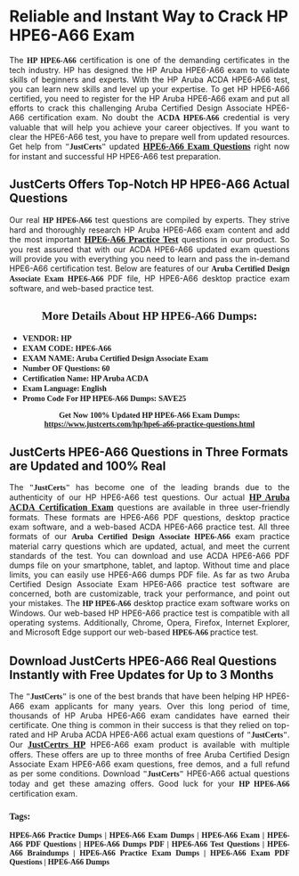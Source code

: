 <h1><strong>Reliable and Instant Way to Crack HP HPE6-A66 Exam</strong></h1>

<p style="text-align: justify;">The <span style="font-family:Georgia,serif;"><strong>HP HPE6-A66</strong></span> certification is one of the demanding certificates in the tech industry. HP has designed the HP Aruba HPE6-A66 exam to validate skills of beginners and experts. With the HP Aruba ACDA HPE6-A66 test, you can learn new skills and level up your expertise. To get HP HPE6-A66 certified, you need to register for the HP Aruba HPE6-A66 exam and put all efforts to crack this challenging Aruba Certified Design Associate HPE6-A66 certification exam. No doubt the <span style="font-family:Georgia,serif;"><strong>ACDA HPE6-A66</strong></span> credential is very valuable that will help you achieve your career objectives. If you want to clear the HPE6-A66 test, you have to prepare well from updated resources. Get help from <span style="font-size:14px;"><span style="font-family:Georgia,serif;"><strong>"JustCerts"</strong></span></span> updated <a href="https://www.justcerts.com/hp/hpe6-a66-practice-questions.html"><span style="font-size:16px;"><span style="font-family:Georgia,serif;"><strong>HPE6-A66 Exam Questions</strong></span></span></a> right now for instant and successful HP HPE6-A66 test preparation.</p>

<h2><strong>JustCerts Offers Top-Notch HP HPE6-A66 Actual Questions </strong></h2>

<p style="text-align: justify;">Our real <span style="font-family:Georgia,serif;"><strong>HP HPE6-A66</strong></span> test questions are compiled by experts. They strive hard and thoroughly research HP Aruba HPE6-A66 exam content and add the most important <a href="https://www.justcerts.com/hp/hpe6-a66-practice-questions.html"><span style="font-size:16px;"><span style="font-family:Georgia,serif;"><strong>HPE6-A66 Practice Test</strong></span></span></a> questions in our product. So you rest assured that with our ACDA HPE6-A66 updated exam questions will provide you with everything you need to learn and pass the in-demand HPE6-A66 certification test. Below are features of our <span style="font-family:Georgia,serif;"><strong>Aruba Certified Design Associate Exam HPE6-A66</strong></span> PDF file, HP HPE6-A66 desktop practice exam software, and web-based practice test.</p>

<h2 style="text-align: center;"><strong><span style="font-family:Georgia,serif;">More Details About HP HPE6-A66 Dumps:</span></strong></h2>

<ul>
	<li style="text-align: justify;"><span style="font-size:14px;"><span style="font-family:Georgia,serif;"><strong>VENDOR: HP</strong></span></span></li>
	<li style="text-align: justify;"><span style="font-size:14px;"><span style="font-family:Georgia,serif;"><strong>EXAM CODE: HPE6-A66</strong></span></span></li>
	<li style="text-align: justify;"><span style="font-size:14px;"><span style="font-family:Georgia,serif;"><strong>EXAM NAME: Aruba Certified Design Associate Exam</strong></span></span></li>
	<li style="text-align: justify;"><span style="font-size:14px;"><span style="font-family:Georgia,serif;"><strong>Number OF Questions: 60</strong></span></span></li>
	<li style="text-align: justify;"><span style="font-size:14px;"><span style="font-family:Georgia,serif;"><strong>Certification Name: HP Aruba ACDA</strong></span></span></li>
	<li style="text-align: justify;"><span style="font-size:14px;"><span style="font-family:Georgia,serif;"><strong>Exam Language: English</strong></span></span></li>
	<li style="text-align: justify;"><span style="font-size:14px;"><span style="font-family:Georgia,serif;"><strong>Promo Code For HP HPE6-A66 Dumps: SAVE25</strong></span></span></li>
</ul>

<p style="text-align: center;"><strong><span style="font-family:Georgia,serif;"><span style="font-size:14px;">Get Now 100% Updated HP HPE6-A66 Exam Dumps:</span> <a href="https://www.justcerts.com/hp/hpe6-a66-practice-questions.html">https://www.justcerts.com/hp/hpe6-a66-practice-questions.html</a></span></strong></p>

<h2><strong>JustCerts HPE6-A66 Questions in Three Formats are Updated and 100% Real</strong></h2>

<p style="text-align: justify;">The <span style="font-size:14px;"><span style="font-family:Georgia,serif;"><strong>"JustCerts"</strong></span></span> has become one of the leading brands due to the authenticity of our HP HPE6-A66 test questions. Our actual <a href="https://www.justcerts.com/hp/hp-aruba-certification-exams.html"><span style="font-size:16px;"><span style="font-family:Georgia,serif;"><strong>HP Aruba ACDA Certification Exam</strong></span></span></a> questions are available in three user-friendly formats. These formats are HPE6-A66 PDF questions, desktop practice exam software, and a web-based ACDA HPE6-A66 practice test. All three formats of our <strong><span style="font-family:Georgia,serif;">Aruba Certified Design Associate HPE6-A66</span></strong> exam practice material carry questions which are updated, actual, and meet the current standards of the test. You can download and use ACDA HPE6-A66 PDF dumps file on your smartphone, tablet, and laptop. Without time and place limits, you can easily use HPE6-A66 dumps PDF file. As far as two Aruba Certified Design Associate Exam HPE6-A66 practice test software are concerned, both are customizable, track your performance, and point out your mistakes. The <span style="font-family:Georgia,serif;"><strong>HP HPE6-A66</strong></span> desktop practice exam software works on Windows. Our web-based HP HPE6-A66 practice test is compatible with all operating systems. Additionally, Chrome, Opera, Firefox, Internet Explorer, and Microsoft Edge support our web-based <span style="font-family:Georgia,serif;"><strong>HPE6-A66 </strong></span> practice test.</p>

<h2><strong>Download JustCerts HPE6-A66 Real Questions Instantly with Free Updates for Up to 3 Months</strong></h2>

<p style="text-align: justify;">The <span style="font-family:Georgia,serif;"><span style="font-size:14px;"><strong>"JustCerts"</strong></span></span> is one of the best brands that have been helping HP HPE6-A66 exam applicants for many years. Over this long period of time, thousands of HP Aruba HPE6-A66 exam candidates have earned their certificate. One thing is common in their success is that they relied on top-rated and HP Aruba ACDA HPE6-A66 actual exam questions of <span style="font-family:Georgia,serif;"><span style="font-size:14px;"><strong>"JustCerts"</strong></span></span>. Our <a href="https://www.justcerts.com/hp-certification-exams.html"><span style="font-size:16px;"><span style="font-family:Georgia,serif;"><strong>JustCertrs HP</strong></span></span></a> HPE6-A66 exam product is available with multiple offers. These offers are up to three months of free Aruba Certified Design Associate Exam HPE6-A66 exam questions, free demos, and a full refund as per some conditions. Download <span style="font-family:Georgia,serif;"><span style="font-size:14px;"><strong>"JustCerts"</strong></span></span> HPE6-A66 actual questions today and get these amazing offers. Good luck for your <span style="font-family:Georgia,serif;"><strong>HP HPE6-A66</strong></span> certification exam.</p>

<h3 style="text-align: justify;"><span style="font-family:Georgia,serif;"><strong>Tags:</strong></span></h3>

<p style="text-align: justify;"><span style="font-family:Georgia,serif;"><strong>HPE6-A66 Practice Dumps | HPE6-A66 Exam Dumps | HPE6-A66 Exam | HPE6-A66 PDF Questions | HPE6-A66 Dumps PDF | HPE6-A66 Test Questions | HPE6-A66 Braindumps | HPE6-A66 Practice Exam Dumps | HPE6-A66 Exam PDF Questions | HPE6-A66 Dumps</strong></span></p>
